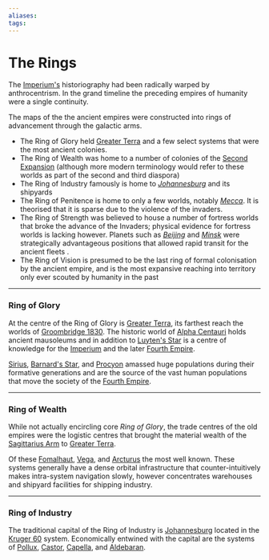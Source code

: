 ```yaml
---
aliases:
tags:
---
```

# The Rings

The [Imperium's](../Organisation/third-empire.md) historiography had been radically warped by anthrocentrism. In the grand timeline the preceding empires of humanity were a single continuity. 

The maps of the the ancient empires were constructed into rings of advancement through the galactic arms.  

- The Ring of Glory held [Greater Terra](../Systems/greater-terra.md) and a few select systems that were the most ancient colonies. 
- The Ring of Wealth was home to a number of colonies of the [Second Expansion](../Empire%20in%20Snapshots/The%20Expansions/second-expansion.md) (although more modern terminology would refer to these worlds as part of the second and third diaspora)
- The Ring of Industry famously is home to *[Johannesburg](../Systems/kruger-60.md#Johannesburg)* and its shipyards  
- The Ring of Penitence is home to only a few worlds, notably *[Mecca](../Systems/mecca.md)*. It is theorised that it is sparse due to the violence of the invaders.  
- The Ring of Strength was believed to house a number of fortress worlds that broke the advance of the Invaders; physical evidence for fortress worlds is lacking however. Planets such as *[Beijing](../Systems/beijing.md)* and *[Minsk](../Systems/minsk.md)* were strategically advantageous positions that allowed rapid transit for the ancient fleets .
- The Ring of Vision is presumed to be the last ring of formal colonisation by the ancient empire, and is the most expansive reaching into territory only ever scouted by humanity in the past  


***

### Ring of Glory 

At the centre of the Ring of Glory is [Greater Terra](../Systems/greater-terra.md), its farthest reach the worlds of [Groombridge 1830](../Systems/groombridg-1830,md). The historic world of [Alpha Centauri](../Systems/alpha-centauri.md) holds ancient mausoleums and in addition to [Luyten's Star](../Systems/luytens-star) is a centre of knowledge for the [Imperium](../Organisation/third-empire.md) and the later [Fourth Empire](../Organisation/fourth-empire.md).  

[Sirius](../Systems/sirius.md), [Barnard's Star](../Systems/barnards-star.md), and [Procyon](../Systems/procyon.md) amassed huge populations during their formative generations and are the source of the vast human populations that move the society of the [Fourth Empire](../Systems/fourth-empire.md).  

***

### Ring of Wealth

While not actually encircling core *Ring of Glory*, the trade centres of the old empires were the logistic centres that brought the material wealth of the [Sagittarius Arm](../Maps/galactic-features-and-local-quadrants.md#Sagittarius%20Arm) to [Greater Terra](../Systems/greater-terra.md).  

Of these [Fomalhaut](../Systems/fomalhaut.md), [Vega](../Systems/vega.md), and [Arcturus](../Systems/arcturus.md) the most well known. These systems generally have a dense orbital infrastructure that counter-intuitively makes intra-system navigation slowly, however concentrates warehouses and shipyard facilities for shipping industry.   

***

### Ring of Industry  

The traditional capital of the Ring of Industry is [Johannesburg](../Systems/kruger-60.md#Johannesburg) located in the [Kruger 60](../Systems/kruger-60.md) system. Economically entwined with the capital are the systems of [Pollux](../Systems/polux.md), [Castor](../Systems/castor.md), [Capella](../Systems/capella.md), and [Aldebaran](../Systems/aldebaran.md). 